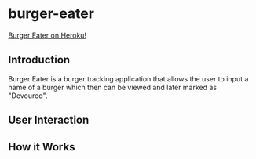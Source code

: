 # burger-eater

[Burger Eater on Heroku!](https://sheltered-river-10363.herokuapp.com/)

## Introduction

Burger Eater is a burger tracking application that allows the user to input a name of a burger which then can be viewed and later marked as "Devoured".


## User Interaction

## How it Works